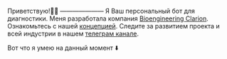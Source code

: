 Приветствую!🤖🔬
———————
Я Ваш персональный бот для диагностики.
Меня разработала компания [Bioengineering Clarion](https://bioengineering-clarion.com/).
Ознакомьтесь с нашей [концепцией](https://medium.com/@bioengineering.clarion/%D0%B3%D0%BE%D1%80%D0%BD-adf2dc06befe).
Следите за развитием проекта и всей индустрии в нашем [телеграм канале](https://t.me/bioengineering_clarion_channel).

Вот что я умею на данный момент ⬇️